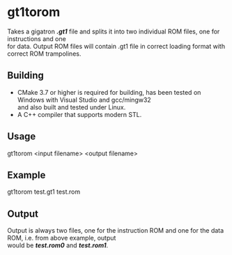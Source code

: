 # gt1torom
Takes a gigatron **_.gt1_** file and splits it into two individual ROM files, one for instructions and one</br>
for data. Output ROM files will contain .gt1 file in correct loading format with correct ROM trampolines.</br>

## Building
- CMake 3.7 or higher is required for building, has been tested on Windows with Visual Studio and gcc/mingw32<br/>
  and also built and tested under Linux.<br/>
- A C++ compiler that supports modern STL.<br/>

## Usage
gt1torom \<input filename\> \<output filename\></br>

## Example
gt1torom test.gt1 test.rom<br/>

## Output
Output is always two files, one for the instruction ROM and one for the data ROM, i.e. from above example, output<br/>
would be **_test.rom0_** and **_test.rom1_**.<br/>
